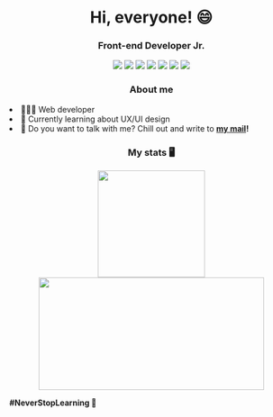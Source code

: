 <h1 align='center'>Hi, everyone! 😄</h1>

<h3 align='center'>Front-end Developer Jr.</h3>

<div id="badges" align="center">
  <img src="https://img.shields.io/badge/HTML5-20232A?style=for-the-badge&logo=html5&logoColor=white"/>
  <img src="https://img.shields.io/badge/CSS3-20232A?style=for-the-badge&logo=css3&logoColor=white"/>
  <img src="https://img.shields.io/badge/JavaScript-20232A?style=for-the-badge&logo=javascript&logoColor=white"/>
  <img src="https://img.shields.io/badge/React-20232A?style=for-the-badge&logo=react&logoColor=white"/>
  <img src="https://img.shields.io/badge/Figma-20232A?style=for-the-badge&logo=figma&logoColor=white"/>
  <img src="https://img.shields.io/badge/Adobe%20Illustrator-20232A?style=for-the-badge&logo=adobe%20illustrator&logoColor=white"/>
  <img src="https://img.shields.io/badge/Adobe%20Photoshop-20232A?style=for-the-badge&logo=Adobe%20Photoshop&logoColor=white"/>
</div>

<div id="myInfos">
  <h3 align="center">About me</h3
  <ul>
    <li>👨🏽‍💻 Web developer</li>
    <li>🌠 Currently learning about UX/UI design</li>
    <li>📧 Do you want to talk with me? Chill out and write to <strong><a href="mailto:lucasvidal.contato@gmail.com">my mail</a><strong>!</li>
  </ul>
</div>

<div id="stats">
    <h3 align='center'> My stats 🖥</h3>
    <div id="badges" align="center">
      <img align="center" height="190px" src="https://github-readme-stats.vercel.app/api?username=lvidal-gs&bg_color=20232A&text_color=ffffff&show_icons=true&title_color=ffffff&icon_color=6633cc"/>
      <img align="center" height="200px" width="400px" src="https://github-readme-stats.vercel.app/api/top-langs/?username=lvidal-gs&bg_color=20232A&title_color=ffffff&layout=compact&border_color=ffffff&text_color=ffffff"/>
    </div>
</div>

  <span align="center"><b>#NeverStopLearning 🚀</b></span>



